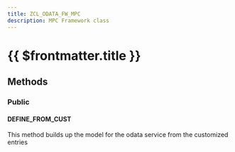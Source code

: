 ```yaml
---
title: ZCL_ODATA_FW_MPC
description: MPC Framework class
---
```

#  {{ $frontmatter.title }}


## Methods

### Public

#### DEFINE_FROM_CUST

This method builds up the model for the odata service from the customized entries

